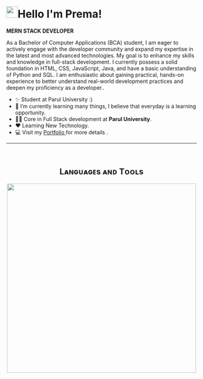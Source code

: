 
<!--Shinchan image
<div>
  <img align="right",  width="30%" src="https://w7.pngwing.com/pngs/96/298/png-transparent-shin-chan-illustration-crayon-shin-chan-shinnosuke-nohara-drawing-donald-duck-animated-film-donald-duck-comics-child-heroes.png">
</div>
-->

<!--Header Name-->
# <img src="https://emojis.slackmojis.com/emojis/images/1531849430/4246/blob-sunglasses.gif?1531849430" width="30"/>Hello I'm Prema! 
<b> MERN STACK DEVELOPER </b>
<br /> 

<!--Start Intro-->               
<p align="left">As a Bachelor of Computer Applications (BCA) student, I am eager to actively engage with the developer community and expand my expertise in the latest and most advanced technologies. My goal is to enhance my skills and knowledge in full-stack development. I currently possess a solid foundation in HTML, CSS, JavaScript, Java, and have a basic understanding of Python and SQL. I am enthusiastic about gaining practical, hands-on experience to better understand real-world development practices and deepen my proficiency as a developer..</p>

- ✨ Student at Parul University :)
- 🌱 I’m currently learning many things, I believe that everyday is a learning opportunity.
- 💁‍♂️ Core in Full Stack development at **Parul University**.
- ❤ Learning New Technology.
- 💻 Visit my <a href ="https://premamahto.github.io/portfolio/">Portfolio </a> for more details .
<!--End Intro-->




---
<br />

<!--Languages and Tools Section-->       
<h2 align="center">Lᴀɴɢᴜᴀɢᴇs ᴀɴᴅ Tᴏᴏʟs</h2> 
<p align="center">
<img width="500px"  src="https://skillicons.dev/icons?i=py,java,js,html,css,react,git&perline=10"  />
</p>
<br />






<!---
Premamahto/Premamahto is a ✨ special ✨ repository because its `README.md` (this file) appears on your GitHub profile.
You can click the Preview link to take a look at your changes.
--->
